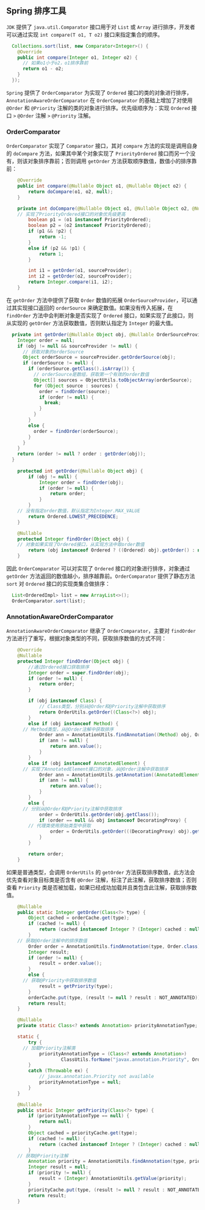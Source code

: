 ## Spring 排序工具

`JDK` 提供了 `java.util.Comparator` 接口用于对 `List` 或 `Array` 进行排序，开发者可以通过实现 `int compare(T o1, T o2)` 接口来指定集合的顺序。

```java
  Collections.sort(list, new Comparator<Integer>() {
    @Override
    public int compare(Integer o1, Integer o2) {
      // 如果o1小于o2，o1排序靠前
      return o1 - o2;
    }
  });
```

`Spring` 提供了 `OrderComparator` 为实现了 `Ordered` 接口的类的对象进行排序，`AnnotationAwareOrderComparator` 在 `OrderComparator`  的基础上增加了对使用 `@Order` 和 `@Priority` 注解的类的对象进行排序。优先级顺序为：实现 `Ordered` 接口 `>` `@Order` 注解 `>` `@Priority` 注解。

### OrderComparator

`OrderComparator` 实现了 `Comparator` 接口，其对 `compare` 方法的实现是调用自身的 `doCompare` 方法，如果其中某个对象实现了 `PriorityOrdered` 接口而另一个没有，则该对象排序靠前；否则调用 `getOrder` 方法获取顺序数值，数值小的排序靠前：

```java
	@Override
	public int compare(@Nullable Object o1, @Nullable Object o2) {
		return doCompare(o1, o2, null);
	}

	private int doCompare(@Nullable Object o1, @Nullable Object o2, @Nullable OrderSourceProvider sourceProvider) {
    // 实现了PriorityOrdered接口的对象优先级更高
		boolean p1 = (o1 instanceof PriorityOrdered);
		boolean p2 = (o2 instanceof PriorityOrdered);
		if (p1 && !p2) {
			return -1;
		}
		else if (p2 && !p1) {
			return 1;
		}

		int i1 = getOrder(o1, sourceProvider);
		int i2 = getOrder(o2, sourceProvider);
		return Integer.compare(i1, i2);
	}
```

在 `getOrder` 方法中提供了获取 `Order` 数值的拓展 `OrderSourceProvider`，可以通过其实现接口返回的 `orderSource` 来确定数值。如果没有传入拓展，在 `findOrder` 方法中会判断对象是否实现了 `Ordered` 接口，如果实现了此接口，则从实现的 `getOrder` 方法获取数值，否则默认指定为 `Integer` 的最大值。

```java
  private int getOrder(@Nullable Object obj, @Nullable OrderSourceProvider sourceProvider) {
    Integer order = null;
    if (obj != null && sourceProvider != null) {
      // 获取对象的orderSource
      Object orderSource = sourceProvider.getOrderSource(obj);
      if (orderSource != null) {
        if (orderSource.getClass().isArray()) {
          // orderSource是数组，获取第一个有效的order数值
          Object[] sources = ObjectUtils.toObjectArray(orderSource);
          for (Object source : sources) {
            order = findOrder(source);
            if (order != null) {
              break;
            }
          }
        }
        else {
          order = findOrder(orderSource);
        }
      }
    }
    return (order != null ? order : getOrder(obj));
  }
    
	protected int getOrder(@Nullable Object obj) {
		if (obj != null) {
			Integer order = findOrder(obj);
			if (order != null) {
				return order;
			}
		}
    // 没有指定order数值，默认指定为Integer.MAX_VALUE
		return Ordered.LOWEST_PRECEDENCE;
	}

	@Nullable
	protected Integer findOrder(Object obj) {
    // 对象如果实现了Ordered接口，从实现方法中取order数值
		return (obj instanceof Ordered ? ((Ordered) obj).getOrder() : null);
	}
```

因此 `OrderComparator` 可以对实现了 `Ordered` 接口的对象进行排序，对象通过 `getOrder` 方法返回的数值越小，排序越靠前。`OrderComparator` 提供了静态方法 `sort` 对 `Ordered` 接口的实现类集合做排序：

```java
  List<OrderedImpl> list = new ArrayList<>();
  OrderComparator.sort(list);
```

### AnnotationAwareOrderComparator

`AnnotationAwareOrderComparator` 继承了 `OrderComparator`，主要对 `findOrder` 方法进行了重写，根据对象类型的不同，获取排序数值的方式不同：

```java
	@Override
	@Nullable
	protected Integer findOrder(Object obj) {
		//通过Ordered接口获取排序
		Integer order = super.findOrder(obj);
		if (order != null) {
			return order;
		}

		if (obj instanceof Class) {
			// Class类型，分别从@Order和@Priority注解中获取排序
			return OrderUtils.getOrder((Class<?>) obj);
		}
		else if (obj instanceof Method) {
      // Method类型，从@Order注解中获取排序
			Order ann = AnnotationUtils.findAnnotation((Method) obj, Order.class);
			if (ann != null) {
				return ann.value();
			}
		}
		else if (obj instanceof AnnotatedElement) {
      // 实现了AnnotatedElement接口的对象，从@Order注解中获取排序
			Order ann = AnnotationUtils.getAnnotation((AnnotatedElement) obj, Order.class);
			if (ann != null) {
				return ann.value();
			}
		}
		else {
      // 分别从@Order和@Priority注解中获取排序
			order = OrderUtils.getOrder(obj.getClass());
			if (order == null && obj instanceof DecoratingProxy) {
        // 代理类使用原始类型中获取
				order = OrderUtils.getOrder(((DecoratingProxy) obj).getDecoratedClass());
			}
		}

		return order;
	}
```

如果是普通类型，会调用 `OrderUtils` 的 `getOrder` 方法获取排序数值，此方法会优先查看对象目标类是否含有 `@Order` 注解，标注了此注解，获取排序数值；否则查看 `Priority` 类是否被加载，如果已经成功加载并且类包含此注解，获取排序数值。

```java
	@Nullable
	public static Integer getOrder(Class<?> type) {
		Object cached = orderCache.get(type);
		if (cached != null) {
			return (cached instanceof Integer ? (Integer) cached : null);
		}
    // 获取@Order注解中的排序数值
		Order order = AnnotationUtils.findAnnotation(type, Order.class);
		Integer result;
		if (order != null) {
			result = order.value();
		}
		else {
      // 获取@Priority中获取排序数值
			result = getPriority(type);
		}
		orderCache.put(type, (result != null ? result : NOT_ANNOTATED));
		return result;
	}

	@Nullable
	private static Class<? extends Annotation> priorityAnnotationType;

	static {
		try {
      // 加载Priority注解类
			priorityAnnotationType = (Class<? extends Annotation>)
					ClassUtils.forName("javax.annotation.Priority", OrderUtils.class.getClassLoader());
		}
		catch (Throwable ex) {
			// javax.annotation.Priority not available
			priorityAnnotationType = null;
		}
	}

	@Nullable
	public static Integer getPriority(Class<?> type) {
		if (priorityAnnotationType == null) {
			return null;
		}
		Object cached = priorityCache.get(type);
		if (cached != null) {
			return (cached instanceof Integer ? (Integer) cached : null);
		}
    // 获取@Priority注解
		Annotation priority = AnnotationUtils.findAnnotation(type, priorityAnnotationType);
		Integer result = null;
		if (priority != null) {
			result = (Integer) AnnotationUtils.getValue(priority);
		}
		priorityCache.put(type, (result != null ? result : NOT_ANNOTATED));
		return result;
	}
```























